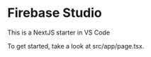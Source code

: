 # Firebase Studio

This is a NextJS starter in VS Code

To get started, take a look at src/app/page.tsx.
